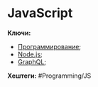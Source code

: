 
# JavaScript



**Ключи:**
- [Программирование](PROGRAMMING);
- [Node.js](node-js);
- [GraphQL](graphql.md);

**Хештеги:** #Programming/JS
